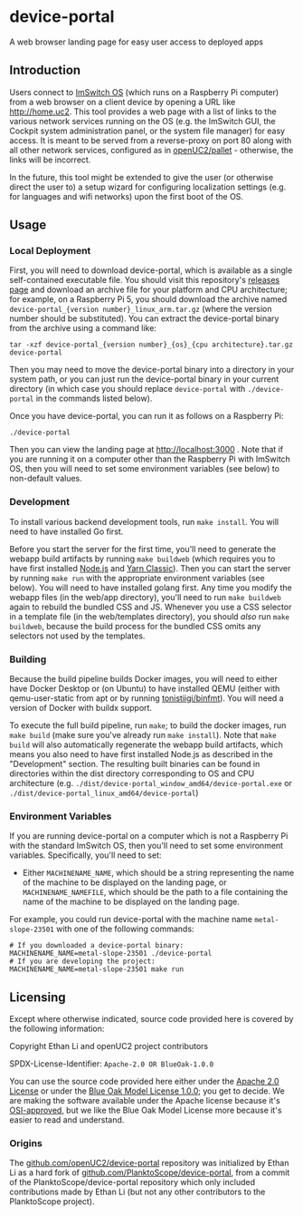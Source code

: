 # device-portal
A web browser landing page for easy user access to deployed apps

## Introduction

Users connect to [ImSwitch OS](https://github.com/openuc2/imswitch-os) (which runs on a Raspberry Pi
computer) from a web browser on a client device by opening a URL like <http://home.uc2>.
This tool provides a web page with a list of links to the various network services running on the OS
(e.g. the ImSwitch GUI, the Cockpit system administration panel, or the system file manager) for
easy access. It is meant to be served from a reverse-proxy on port 80 along with all other network
services, configured as in [openUC2/pallet](https://github.com/openUC2/pallet) - otherwise, the links
will be incorrect.

In the future, this tool might be extended to give the user (or otherwise direct the user to) a
setup wizard for configuring localization settings (e.g. for languages and wifi networks) upon the
first boot of the OS.

## Usage

### Local Deployment

First, you will need to download device-portal, which is available as a single self-contained
executable file. You should visit this repository's
[releases page](https://github.com/openUC2/device-portal/releases/latest) and download an archive
file for your platform and CPU architecture; for example, on a Raspberry Pi 5, you should download
the archive named `device-portal_{version number}_linux_arm.tar.gz` (where the version number should
be substituted). You can extract the device-portal binary from the archive using a command like:
```
tar -xzf device-portal_{version number}_{os}_{cpu architecture}.tar.gz device-portal
```

Then you may need to move the device-portal binary into a directory in your system path, or you can just run the device-portal binary in your current directory (in which case you should replace `device-portal` with `./device-portal` in the commands listed below).

Once you have device-portal, you can run it as follows on a Raspberry Pi:
```
./device-portal
```

Then you can view the landing page at <http://localhost:3000> . Note that if you are running it on a
computer other than the Raspberry Pi with ImSwitch OS, then you will need to set some environment
variables (see below) to non-default values.

### Development

To install various backend development tools, run `make install`. You will need to have installed Go first.

Before you start the server for the first time, you'll need to generate the webapp build artifacts by running `make buildweb` (which requires you to have first installed [Node.js](https://nodejs.org/en/) and [Yarn Classic](https://classic.yarnpkg.com/lang/en/)). Then you can start the server by running `make run` with the appropriate environment variables (see below). You will need to have installed golang first. Any time you modify the webapp files (in the web/app directory), you'll need to run `make buildweb` again to rebuild the bundled CSS and JS. Whenever you use a CSS selector in a template file (in the web/templates directory), you should *also* run `make buildweb`, because the build process for the bundled CSS omits any selectors not used by the templates.

### Building

Because the build pipeline builds Docker images, you will need to either have Docker Desktop or (on Ubuntu) to have installed QEMU (either with qemu-user-static from apt or by running [tonistiigi/binfmt](https://hub.docker.com/r/tonistiigi/binfmt)). You will need a version of Docker with buildx support.

To execute the full build pipeline, run `make`; to build the docker images, run `make build` (make sure you've already run `make install`). Note that `make build` will also automatically regenerate the webapp build artifacts, which means you also need to have first installed Node.js as described in the "Development" section. The resulting built binaries can be found in directories within the dist directory corresponding to OS and CPU architecture (e.g. `./dist/device-portal_window_amd64/device-portal.exe` or `./dist/device-portal_linux_amd64/device-portal`)

### Environment Variables

If you are running device-portal on a computer which is not a Raspberry Pi with the standard ImSwitch OS, then you'll need to set some environment variables. Specifically, you'll need to set:

- Either `MACHINENAME_NAME`, which should be a string representing the name of the machine to be displayed on the landing page, or `MACHINENAME_NAMEFILE`, which should be the path to a file containing the name of the machine to be displayed on the landing page.

For example, you could run device-portal with the machine name `metal-slope-23501` with one of the following commands:
```
# If you downloaded a device-portal binary:
MACHINENAME_NAME=metal-slope-23501 ./device-portal
# If you are developing the project:
MACHINENAME_NAME=metal-slope-23501 make run
```

## Licensing

Except where otherwise indicated, source code provided here is covered by the following information:

Copyright Ethan Li and openUC2 project contributors

SPDX-License-Identifier: `Apache-2.0 OR BlueOak-1.0.0`

You can use the source code provided here either under the [Apache 2.0 License](https://www.apache.org/licenses/LICENSE-2.0) or under the [Blue Oak Model License 1.0.0](https://blueoakcouncil.org/license/1.0.0); you get to decide. We are making the software available under the Apache license because it's [OSI-approved](https://writing.kemitchell.com/2019/05/05/Rely-on-OSI.html), but we like the Blue Oak Model License more because it's easier to read and understand.

### Origins

The [github.com/openUC2/device-portal](https://github.com/openUC2/device-portal) repository was
initialized by Ethan Li as a hard fork of
[github.com/PlanktoScope/device-portal](https://github.com/PlanktoScope/device-portal), from a
commit of the PlanktoScope/device-portal repository which only included contributions made by Ethan
Li (but not any other contributors to the PlanktoScope project).
